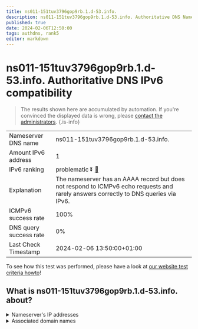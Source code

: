 ```yaml
---
title: ns011-151tuv3796gop9rb.1.d-53.info.
description: ns011-151tuv3796gop9rb.1.d-53.info. Authoritative DNS Nameserver IPv6 compatibility
published: true
date: 2024-02-06T12:50:00
tags: authdns, rank5
editor: markdown
---
```


# ns011-151tuv3796gop9rb.1.d-53.info. Authoritative DNS IPv6 compatibility

> The results shown here are accumulated by automation. If you're convinced the displayed data is wrong, please [contact the administrators](/howto/chat). 
{.is-info}




|   |   |
| - | - |
| Nameserver DNS name | ns011-151tuv3796gop9rb.1.d-53.info.
| Amount IPv6 address | 1
| IPv6 ranking | problematic :arrow_double_down: [🔗](/howto/ranking) |
| Explanation | The nameserver has an AAAA record but does not respond to ICMPv6 echo requests and rarely answers correctly to DNS queries via IPv6. |
| ICMPv6 success rate | 100%|
| DNS query success rate | 0% |
| Last Check Timestamp | 2024-02-06 13:50:00+01:00 |

To see how this test was performed, please have a look at [our website test criteria howto](/howto/testcriteria/authdns)!


## What is ns011-151tuv3796gop9rb.1.d-53.info. about?




<details>
<summary>Nameserver's IP addresses</summary>

2001:240:bb81::28:42

</details>



<details>
<summary>Associated domain names</summary>

www.globalsuzuki.com

</details>
